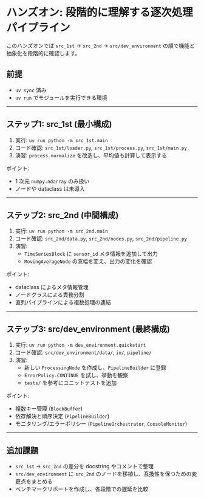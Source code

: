 # ハンズオン: 段階的に理解する逐次処理パイプライン

このハンズオンでは `src_1st` → `src_2nd` → `src/dev_environment` の順で機能と抽象化を段階的に確認します。

## 前提
- `uv sync` 済み
- `uv run` でモジュールを実行できる環境

---

## ステップ1: src_1st (最小構成)
1. 実行: `uv run python -m src_1st.main`
2. コード確認: `src_1st/loader.py`, `src_1st/process.py`, `src_1st/main.py`
3. 演習: `process.normalize` を改造し、平均値も計算して表示する

ポイント:
- 1 次元 `numpy.ndarray` のみ扱い
- ノードや dataclass は未導入

---

## ステップ2: src_2nd (中間構成)
1. 実行: `uv run python -m src_2nd.main`
2. コード確認: `src_2nd/data.py`, `src_2nd/nodes.py`, `src_2nd/pipeline.py`
3. 演習:
   - `TimeSeriesBlock` に `sensor_id` メタ情報を追加して出力
   - `MovingAverageNode` の窓幅を変え、出力の変化を確認

ポイント:
- dataclass によるメタ情報管理
- ノードクラスによる責務分割
- 直列パイプラインによる複数処理の連結

---

## ステップ3: src/dev_environment (最終構成)
1. 実行: `uv run python -m dev_environment.quickstart`
2. コード確認: `src/dev_environment/data/`, `io/`, `pipeline/`
3. 演習:
   - 新しい `ProcessingNode` を作成し、`PipelineBuilder` に登録
   - `ErrorPolicy.CONTINUE` を試し、挙動を観察
   - `tests/` を参考にユニットテストを追加

ポイント:
- 複数キー管理 (`BlockBuffer`)
- 依存解決と順序決定 (`PipelineBuilder`)
- モニタリング/エラーポリシー (`PipelineOrchestrator`, `ConsoleMonitor`)

---

## 追加課題
- `src_1st` → `src_2nd` の差分を docstring やコメントで整理
- `src/dev_environment` に `src_2nd` のノードを移植し、互換性を保つための変更点をまとめる
- ベンチマークリポートを作成し、各段階での遅延を比較
